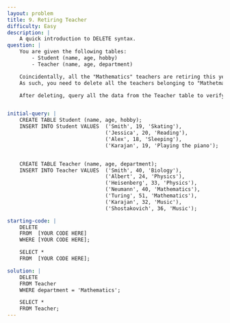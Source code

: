 ```yaml
---
layout: problem
title: 9. Retiring Teacher
difficulty: Easy
description: |
    A quick introduction to DELETE syntax. 
question: |
    You are given the following tables:
        - Student (name, age, hobby)
        - Teacher (name, age, department)

    Coincidentally, all the "Mathematics" teachers are retiring this year.
    As such, you need to delete all the teachers belonging to "Mathetmatics" department.

    After deleting, query all the data from the Teacher table to verify that your deletion works.


initial-query: | 
    CREATE TABLE Student (name, age, hobby);
    INSERT INTO Student VALUES  ('Smith', 19, 'Skating'), 
                                ('Jessica', 20, 'Reading'), 
                                ('Alex', 18, 'Sleeping'), 
                                ('Karajan', 19, 'Playing the piano');


    CREATE TABLE Teacher (name, age, department);
    INSERT INTO Teacher VALUES  ('Smith', 40, 'Biology'), 
                                ('Albert', 24, 'Physics'), 
                                ('Heisenberg', 33, 'Physics'), 
                                ('Neumann', 40, 'Mathematics'), 
                                ('Turing', 51, 'Mathematics'), 
                                ('Karajan', 32, 'Music'),
                                ('Shostakovich', 36, 'Music');

starting-code: |
    DELETE
    FROM  [YOUR CODE HERE]
    WHERE [YOUR CODE HERE];

    SELECT *
    FROM  [YOUR CODE HERE];

solution: |
    DELETE
    FROM Teacher
    WHERE department = 'Mathematics';

    SELECT *
    FROM Teacher;
---
```


